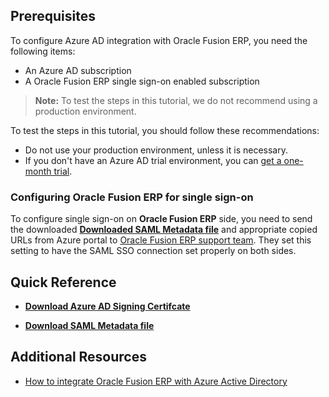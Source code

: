 ## Prerequisites

To configure Azure AD integration with Oracle Fusion ERP, you need the following items:

- An Azure AD subscription
- A Oracle Fusion ERP single sign-on enabled subscription

> **Note:**
> To test the steps in this tutorial, we do not recommend using a production environment.

To test the steps in this tutorial, you should follow these recommendations:

- Do not use your production environment, unless it is necessary.
- If you don't have an Azure AD trial environment, you can [get a one-month trial](https://azure.microsoft.com/pricing/free-trial/).

### Configuring Oracle Fusion ERP for single sign-on

To configure single sign-on on **Oracle Fusion ERP** side, you need to send the downloaded **[Downloaded SAML Metadata file](%metadata:metadataDownloadUrl%)** and appropriate copied URLs from Azure portal to [Oracle Fusion ERP support team](mailto:jinshu.peethambaran@oracle.com). They set this setting to have the SAML SSO connection set properly on both sides.

## Quick Reference

* **[Download Azure AD Signing Certifcate](%metadata:CertificateDownloadRawUrl%)**

* **[Download SAML Metadata file](%metadata:metadataDownloadUrl%)**

## Additional Resources

* [How to integrate Oracle Fusion ERP with Azure Active Directory](https://docs.microsoft.com/azure/active-directory/saas-apps/oracle-fusion-erp-tutorial)
